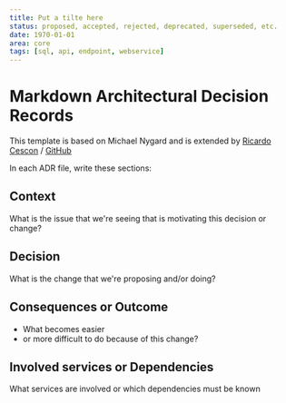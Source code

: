 ```yaml
---
title: Put a tilte here
status: proposed, accepted, rejected, deprecated, superseded, etc.
date: 1970-01-01
area: core
tags: [sql, api, endpoint, webservice]
---
```


# Markdown Architectural Decision Records

This template is based on Michael Nygard and is extended by [Ricardo Cescon](https://cescon.de) / [GitHub](https://github.com/cr-solutions/Markdown-Architectural-Decision-Records)

In each ADR file, write these sections:


## Context

What is the issue that we're seeing that is motivating this decision or change?

## Decision

What is the change that we're proposing and/or doing?

## Consequences or Outcome

* What becomes easier 
* or more difficult to do because of this change?

## Involved services or Dependencies

What services are involved or which dependencies must be known
